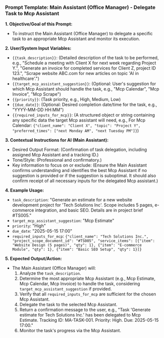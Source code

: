 ### Prompt Template: Main Assistant (Office Manager) - Delegate Task to Mcp Assistant

**1. Objective/Goal of this Prompt:**
   - To instruct the Main Assistant (Office Manager) to delegate a specific task to an appropriate Mcp Assistant and monitor its execution.

**2. User/System Input Variables:**
   - `{{task_description}}`: (Detailed description of the task to be performed, e.g., "Schedule a meeting with Client X for next week regarding Project Y.", "Generate an invoice for completed services for Client Z, project ID 123.", "Scrape website ABC.com for new articles on topic 'AI in healthcare'.")
   - `{{target_mcp_assistant_suggestion}}`: (Optional: User's suggestion for which Mcp Assistant should handle the task, e.g., "Mcp Calendar", "Mcp Invoice", "Mcp Scrape")
   - `{{priority}}`: (Task priority, e.g., High, Medium, Low)
   - `{{due_date}}`: (Optional: Desired completion date/time for the task, e.g., "YYYY-MM-DD HH:MM")
   - `{{required_inputs_for_mcp}}`: (A structured object or string containing any specific data the target Mcp assistant will need, e.g., For Mcp Calendar: `{"client_name": "Client X", "topic": "Project Y", "preferred_times": ["next Monday AM", "next Tuesday PM"]}`)

**3. Contextual Instructions for AI (Main Assistant):**
   - Desired Output Format: (Confirmation of task delegation, including assigned Mcp Assistant and a tracking ID.)
   - Tone/Style: (Professional and confirmatory.)
   - Key information to focus on or exclude: (Ensure the Main Assistant confirms understanding and identifies the best Mcp Assistant if no suggestion is provided or if the suggestion is suboptimal. It should also confirm receipt of all necessary inputs for the delegated Mcp assistant.)

**4. Example Usage:**
   - `task_description`: "Generate an estimate for a new website development project for 'Tech Solutions Inc'. Scope includes 5 pages, e-commerce integration, and basic SEO. Details are in project brief #TS005."
   - `target_mcp_assistant_suggestion`: "Mcp Estimate"
   - `priority`: "High"
   - `due_date`: "2025-05-15 17:00"
   - `required_inputs_for_mcp`: `{"client_name": "Tech Solutions Inc.", "project_scope_document_id": "#TS005", "service_items": [{"item": "Website Design (5 pages)", "qty": 1}, {"item": "E-commerce Module", "qty": 1}, {"item": "Basic SEO Setup", "qty": 1}]}`

**5. Expected Output/Action:**
   - The Main Assistant (Office Manager) will:
     1. Analyze the `task_description`.
     2. Determine the most appropriate Mcp Assistant (e.g., Mcp Estimate, Mcp Calendar, Mcp Invoice) to handle the task, considering `target_mcp_assistant_suggestion` if provided.
     3. Verify that all `required_inputs_for_mcp` are sufficient for the chosen Mcp Assistant.
     4. Delegate the task to the selected Mcp Assistant.
     5. Return a confirmation message to the user, e.g., "Task 'Generate estimate for Tech Solutions Inc.' has been delegated to Mcp Estimate. Tracking ID: MA-TASK-001. Priority: High. Due: 2025-05-15 17:00."
     6. Monitor the task's progress via the Mcp Assistant.
